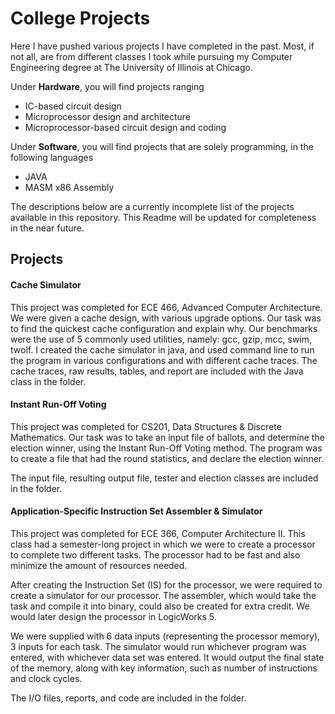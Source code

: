 # College Projects

Here I have pushed various projects I have completed in the past. 
Most, if not all, are from different classes I took while pursuing my Computer Engineering degree at The University of Illinois at Chicago.

Under **Hardware**, you will find projects ranging
* IC-based circuit design 
* Microprocessor design and architecture 
* Microprocessor-based circuit design and coding

Under **Software**, you will find projects that are solely programming, in the following languages
* JAVA
* MASM x86 Assembly

The descriptions below are a currently incomplete list of the projects available in this repository. This Readme will be updated for completeness in the near future.

## Projects

#### Cache Simulator

This project was completed for ECE 466, Advanced Computer Architecture.
We were given a cache design, with various upgrade options.
Our task was to find the quickest cache configuration and explain why.
Our benchmarks were the use of 5 commonly used utilities, namely: gcc, gzip, mcc, swim, twolf.
I created the cache simulator in java, and used command line to run the program in various configurations and with different cache traces.
The cache traces, raw results, tables, and report are included with the Java class in the folder.

#### Instant Run-Off Voting

This project was completed for CS201, Data Structures & Discrete Mathematics.
Our task was to take an input file of ballots, and determine the election winner, using the Instant Run-Off Voting method.
The program was to create a file that had the round statistics, and declare the election winner.

The input file, resulting output file, tester and election classes are included in the folder.

#### Application-Specific Instruction Set Assembler & Simulator

This project was completed for ECE 366, Computer Architecture II.
This class had a semester-long project in which we were to create a processor to complete two different tasks.
The processor had to be fast and also minimize the amount of resources needed.

After creating the Instruction Set (IS) for the processor, we were required to create a simulator for our processor. The assembler, which would take the task and compile it into binary, could also be created for extra credit.
We would later design the processor in LogicWorks 5.

We were supplied with 6 data inputs (representing the processor memory), 3 inputs for each task.
The simulator would run whichever program was entered, with whichever data set was entered.
It would  output the final state of the memory, along with key information, such as number of instructions and clock cycles.

The I/O files, reports, and code are included in the folder.
